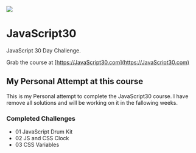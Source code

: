 ![](https://javascript30.com/images/JS3-social-share.png)

# JavaScript30

JavaScript 30 Day Challenge.

Grab the course at [https://JavaScript30.com](https://JavaScript30.com)

## My Personal Attempt at this course

This is my Personal attempt to complete the JavaScript30 course.
I have remove all solutions and will be working on it in the fallowing weeks.

### Completed Challenges

* 01 JavaScript Drum Kit
* 02 JS and CSS Clock
* 03 CSS Variables
